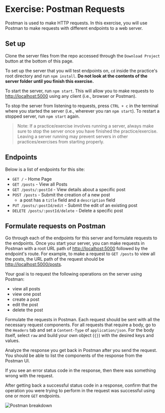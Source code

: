 # Exercise: Postman Requests

Postman is used to make HTTP requests. In this exercise, you will use Postman to
make requests with different endpoints to a web server.

## Set up

Clone the server files from the repo accessed through the `Download Project`
button at the bottom of this page.

To set up the server that you will test endpoints on, `cd` inside the practice's
root directory and run `npm install`. **Do not look at the contents of the
server folder until you finish this exercise.**

To start the server, run `npm start`. This will allow you to make requests to
[http://localhost:5000] using any client (i.e., browser or Postman).

To stop the server from listening to requests, press `CTRL + c` in the terminal
where you started the server (i.e., wherever you ran `npm start`). To restart a
stopped server, run `npm start` again.

> Note: If a practice/exercise involves running a server, always make sure to
> stop the server once you have finished the practice/exercise. Leaving a server
> running may prevent servers in other practices/exercises from starting
> properly.

## Endpoints

Below is a list of endpoints for this site:

- `GET /` - Home Page
- `GET /posts` - View all Posts
- `GET /posts/:postId` - View details about a specific post
- `POST /posts` - Submit the creation of a new post
  - a post has a `title` field and a `description` field
- `PUT /posts/:postId/edit` - Submit the edit of an existing post
- `DELETE /posts/:postId/delete` - Delete a specific post

## Formulate requests on Postman

Go through each of the endpoints for this server and formulate requests to the
endpoints. Once you start your server, you can make requests in Postman with a
root URL path of [http://localhost:5000] followed by the endpoint's route.
For example, to make a request to `GET /posts` to view all the posts, the URL
path of the request should be [http://localhost:5000/posts].

Your goal is to request the following operations on the server using Postman:

- view all posts
- view one post
- create a post
- edit the post
- delete the post

Formulate the requests in Postman. Each request should be sent with all the
necessary request components. For all requests that require a body, go to the
`Headers` tab and set a `Content-Type` of `application/json`. For the body
itself, select `raw` and build your own object (`{}`) with the desired keys and
values.

Analyze the response you get back in Postman after you send the request. You
should be able to list the components of the response from the Postman UI.

If you see an error status code in the response, then there was something wrong
with the request.

After getting back a successful status code in a response, confirm that the
operation you were trying to perform in the request was successful using one or
more `GET` endpoints.

![Postman breakdown]

[http://localhost:5000]: http://localhost:5000
[http://localhost:5000/posts]: http://localhost:5000/posts
[Postman breakdown]: https://appacademy-open-assets.s3.us-west-1.amazonaws.com/Modular-Curriculum/content/week-08/assets/postman_visual_Basic_HTTP.png
